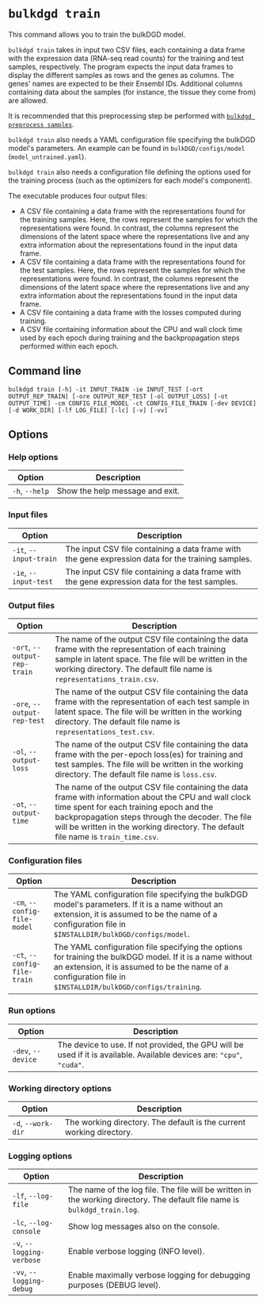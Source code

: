 # `bulkdgd train`

This command allows you to train the bulkDGD model.

`bulkdgd train` takes in input two CSV files, each containing a data frame with the expression data (RNA-seq read counts) for the training and test samples, respectively. The program expects the input data frames to display the different samples as rows and the genes as columns. The genes' names are expected to be their Ensembl IDs. Additional columns containing data about the samples (for instance, the tissue they come from) are allowed.

It is recommended that this preprocessing step be performed with [`bulkdgd preprocess samples`](#bulkdgd_preprocess_samples).

`bulkdgd train` also needs a YAML configuration file specifying the bulkDGD model's parameters. An example can be found in `bulkDGD/configs/model` (`model_untrained.yaml`).

`bulkdgd train` also needs a configuration file defining the options used for the training process (such as the optimizers for each model's component).

The executable produces four output files:

* A CSV file containing a data frame with the representations found for the training samples. Here, the rows represent the samples for which the representations were found. In contrast, the columns represent the dimensions of the latent space where the representations live and any extra information about the representations found in the input data frame.
* A CSV file containing a data frame with the representations found for the test samples. Here, the rows represent the samples for which the representations were found. In contrast, the columns represent the dimensions of the latent space where the representations live and any extra information about the representations found in the input data frame.
* A CSV file containing a data frame with the losses computed during training.
* A CSV file containing information about the CPU and wall clock time used by each epoch during training and the backpropagation steps performed within each epoch.

## Command line

```
bulkdgd train [-h] -it INPUT_TRAIN -ie INPUT_TEST [-ort OUTPUT_REP_TRAIN] [-ore OUTPUT_REP_TEST [-ol OUTPUT_LOSS] [-ot OUTPUT_TIME] -cm CONFIG_FILE_MODEL -ct CONFIG_FILE_TRAIN [-dev DEVICE] [-d WORK_DIR] [-lf LOG_FILE] [-lc] [-v] [-vv]
```

## Options

### Help options

| Option         | Description                     |
| -------------- | ------------------------------- |
| `-h`, `--help` | Show the help message and exit. |

### Input files

| Option                 | Description                                                  |
| ---------------------- | ------------------------------------------------------------ |
| `-it`, `--input-train` | The input CSV file containing a data frame with the gene expression data for the training samples. |
| `-ie`, `--input-test`  | The input CSV file containing a data frame with the gene expression data for the test samples. |

### Output files

| Option                       | Description                                                  |
| ---------------------------- | ------------------------------------------------------------ |
| `-ort`, `--output-rep-train` | The name of the output CSV file containing the data frame with the representation of each training sample in latent space. The file will be written in the working directory. The default file name is `representations_train.csv`. |
| `-ore`, `--output-rep-test`  | The name of the output CSV file containing the data frame with the representation of each test sample in latent space. The file will be written in the working directory. The default file name is `representations_test.csv`. |
| `-ol`, `--output-loss`       | The name of the output CSV file containing the data frame with the per-epoch loss(es) for training and test samples. The file will be written in the working directory. The default file name is `loss.csv`. |
| `-ot`, `--output-time`       | The name of the output CSV file containing the data frame with information about the CPU and wall clock time spent for each training epoch and the backpropagation steps through the decoder. The file will be written in the working directory. The default file name is `train_time.csv`. |

### Configuration files

| Option                       | Description                                                  |
| ---------------------------- | ------------------------------------------------------------ |
| `-cm`, `--config-file-model` | The YAML configuration file specifying the bulkDGD model's parameters. If it is a name without an extension, it is assumed to be the name of a configuration file in `$INSTALLDIR/bulkDGD/configs/model`. |
| `-ct`, `--config-file-train` | The YAML configuration file specifying the options for training the bulkDGD model. If it is a name without an extension, it is assumed to be the name of a configuration file in `$INSTALLDIR/bulkDGD/configs/training`. |

### Run options

| Option             | Description                                                  |
| ------------------ | ------------------------------------------------------------ |
| `-dev`, `--device` | The device to use. If not provided, the GPU will be used if it is available. Available devices are: `"cpu"`, `"cuda"`. |

### Working directory options

| Option             | Description                                                  |
| ------------------ | ------------------------------------------------------------ |
| `-d`, `--work-dir` | The working directory. The default is the current working directory. |

### Logging options

| Option                    | Description                                                  |
| ------------------------- | ------------------------------------------------------------ |
| `-lf`, `--log-file`       | The name of the log file. The file will be written in the working directory. The default file name is `bulkdgd_train.log`. |
| `-lc`, `--log-console`    | Show log messages also on the console.                       |
| `-v`, `--logging-verbose` | Enable verbose logging (INFO level).                         |
| `-vv`, `--logging-debug`  | Enable maximally verbose logging for debugging purposes (DEBUG level). |